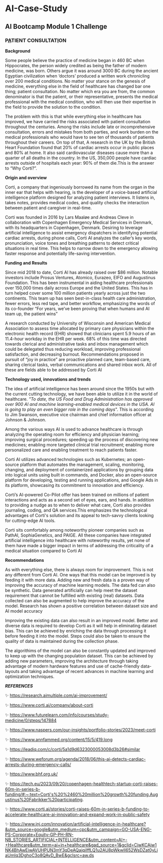 # AI-Case-Study

## AI Bootcamp Module 1 Challenge

### P<u>A</u>**TIENT CONSULTAT**<u>I</u>ON



**Background**

Some people believe the practice of medicine began in 460 BC when Hippocrates, the person widely credited as being the father of modern medicine, was born. Others argue it was around 3000 BC during the ancient Egyptian civilization when ‘doctors’ produced a written work chronicling over 200 medical conditions. No matter your stance on the genesis of medicine, everything else in the field of healthcare  has changed bar one thing; patient consultation. No matter which era you are from, the common denominator is that the patient, or their representative, presents the medical professional with the medical condition, who will then use their expertise in the field to provide the solution to the condition.

The problem with this is that while everything else in healthcare has improved, we have carried the risks associated with patient consultation throughout the centuries. Among the risks include late or incomprehensive consultation, errors and mistakes from both parties, and work burden on the medical professionals who would have to see ten of thousands of patients throughout their careers. On top of that, A research in the UK by the British Heart Foundation found that 20% of cardiac arrests occur in public places and 80% at home. It also said cardiovascular diseases cause more than a quarter of all deaths in the country. In the US, 350,000 people have cardiac arrests outside of hospitals each year: 90% of them die.This is the answer to “Why Corti?”.



**Origin and overview**

Corti, a company that ingeniously borrowed its name from the organ in the inner ear that helps with hearing, is the developer of a voice-based artificial intelligence platform designed for analyzing patient interviews. It listens in, takes notes, provides medical codes, and quality checks the interaction between patient and caregiver in real-time. 

Corti was founded in 2016 by Lars Maaløe and Andreas Cleve in collaboration with Copenhagen Emergency Medical Services in Denmark, with its headquarters in Copenhagen, Denmark. Desiring to leverage artificial intelligence to assist emergency dispatchers in identifying potential cardiac arrests, during phone calls, Corti AI analyzes the caller’s key words, pronunciation, voice tones and breathing patterns to detect critical situations in real time. This helps to narrow down to the emergency allowing faster response and potentially life-saving intervention.



**Funding and Results**

Since mid 2018 to date, Corti AI has already raised over $86 million. Notable investors include Prosus Ventures, Atomico, Eurazeo, EIFO and Augustinus Foundation. This has been instrumental in aiding healthcare professionals over 150,000 times daily across Europe and the United States. This has in turn helped cover some 100 million patients yearly across just the two continents. This team up has seen best-in-class health care administration, fewer errors, less red tape, and better workflow, emphasizing the words of its co-founder “For years, we’ve been proving that when humans and AI team up, the patient wins”

A research conducted by University of Wisconsin and American Medical Association to assess time allocated by primary care physicians within the electronic health record (EHR) showed that clinicians spent 5.9 hours of an 11.4-hour workday in the EHR per week. 68% of this time was directed towards clerical and administrative tasks and inbox management which could be delegated thus reducing workload, improving professional satisfaction, and decreasing burnout. Recommendations proposed in pursuit of “joy in practice” are proactive planned care, team-based care, sharing clerical tasks, verbal communications and shared inbox work. All of these are fields able to be addressed by Corti AI



**Technology used, innovations and trends**

The idea of artificial intelligence has been around since the 1950s but with the current cutting technology, we have been able to utilize it in the world of healthcare. *"To date, the US Food and Drug Administration has approved over 900 AI and machine learning-enabled medical devices in the USA. AI is going to play an even bigger role in the coming days*". This is according to Jim Swanson, executive vice chairman and chief information officer at Johnson & Johnson.

Among the various ways AI is used to advance healthcare is through analyzing the operating room for efficiency and physician learning; improving surgical procedures; speeding up the process of discovering new medicines; enabling more targeted clinical trial recruitment; enabling more personalized care and enabling treatment to reach patients faster.

Corti AI utilizes advanced technologies such as Kubernetes; an open-source platform that automates the management, scaling, monitoring, changing, and deployment of containerized applications by grouping data into logical units using built in commands, and Docker, also an open-source platform for developing, testing and running applications, and Google Ads in its platform, showcasing its commitment to innovation and efficiency.

Corti’s AI-powered Co-Pilot offer has been trained on millions of patient interactions and acts as a second set of eyes, ears, and hands. In addition to providing a nudge as to when to deliver what care, Corti also provides journaling, coding, and QA services.This emphasizes the technological advantages of Corti's solution and its appeal to tech-savvy clients looking for cutting-edge AI tools. 

Corti sits comfortably among noteworthy pioneer companies such as PathAI, SophiaGenetics, and PAIGE. All these companies have integrated artificial intelligence into healthcare with noteworthy results, yet none of them have made a bigger impact in terms of addressing the criticality of a medical situation compared to Corti AI
 


**Recommendations**

As with everything else, there is always room for improvement. This is not any different from Corti AI. One ways that this model can be improved is by feeding it with more data. Adding new and fresh data is a proven way of improving the accuracy of machine learning models. The data fed can also be synthetic. Data generated artificially can help meet the dataset requirement that cannot be fulfilled with existing (real) datasets. Data collected can also be augmented to help improve the accuracy of the model. Research has shown a positive correlation between dataset size and AI model accuracy 

Improving the existing data can also result in an improved model. Better and diverse data is required to develop Corti as it will help in eliminating dataset bias. This can be achieved by enriching the data through processing it before feeding it into the model. Steps could also be taken to ensure the quality of data is maintained during the collection phase. 

The algorithims of the model can also be constantly updated and improved to keep up with the changing population dataset. This can be achieved by adding new parameters, improving the architecture through taking advantage of modern hardware features and use of cache-friendly data-layouts and taking advantage of recent advances in machine learning and optimization techniques.

 


















**_REFERENCES_**




✨ https://research.aimultiple.com/ai-improvement/

✨ https://www.corti.ai/company/about-corti

✨ https://www.futurelearn.com/info/courses/study-medicine/0/steps/147884

✨ https://www.naspers.com/our-insights/portfolio-stories/2023/meet-corti

✨ https://www.annfammed.org/content/15/5/419.long

✨ https://leadiq.com/c/corti/5a1d9d6323000053008d3b26#similar

✨ https://www.weforum.org/agenda/2018/06/this-ai-detects-cardiac-arrests-during-emergency-calls/

✨ https://www.bhf.org.uk/

✨ https://tech.eu/2023/09/20/copenhagen-healthtech-startup-corti-raises-60m-in-series-b-funding/#:~:text=Corti's%20%2460%20million%20growth%20funding,Augustinus%20Fabrikker%20participating.

✨ https://www.corti.ai/stories/corti-raises-60m-in-series-b-funding-to-accelerate-healthcare-ai-innovation-and-expand-work-in-public-safety

✨ https://www.jnj.com/innovation/artificial-intelligence-in-healthcare?&utm_source=google&utm_medium=cpc&utm_campaign=GO-USA-ENG-PS-Corporate+Equity-GP-PH-RN-NB_STORIES_ARTIFICIAL+INTELLIGENCE&utm_content=AI+-+Healthcare&utm_term=ai+in+healthcare&gad_source=1&gclid=CjwKCAjw1NK4BhAwEiwAVUHPUN3mY3qDeAQajqiIffLQ1u2AU8pWkwIl652WsDZat0yLiaUmIq3DghoC3o8QAvD_BwE&gclsrc=aw.ds


